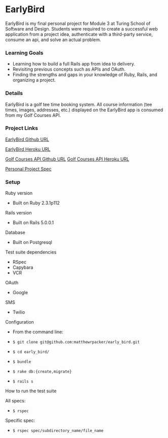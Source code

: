 # EarlyBird
EarlyBird is my final personal project for Module 3 at Turing School of Software and Design.  Students were required to create a successful web application from a project idea, authenticate with a third-party service, consume an api, and solve an actual problem.

### Learning Goals
- Learning how to build a full Rails app from idea to delivery.
- Revisiting previous concepts such as APIs and OAuth.
- Finding the strengths and gaps in your knowledge of Ruby, Rails, and organizing a project.

### Details
EarlyBird is a golf tee time booking system. All course information (tee times, images, addresses, etc.) displayed on the EarlyBird app is consumed from my Golf Courses API.

### Project Links
[EarlyBird Github URL](https://github.com/dtinianow/rails_engine)

[EarlyBird Heroku URL](https://early-bird-golf.herokuapp.com/)

[Golf Courses API Github URL](https://github.com/dtinianow/rails_engine)
[Golf Courses API Heroku URL](https://early-bird-golf.herokuapp.com)

[Personal Project Spec](https://github.com/turingschool/lesson_plans/blob/master/ruby_03-professional_rails_applications/self_directed_project.md)

### Setup

Ruby version
- Built on Ruby 2.3.1p112

Rails version
- Built on Rails 5.0.0.1

Database
- Built on Postgresql

Test suite dependencies
- RSpec
- Capybara
- VCR

OAuth
- Google

SMS
- Twilio

Configuration

- From the command line:

- `$ git clone git@github.com:matthewrpacker/early_bird.git`

- `$ cd early_bird/`

- `$ bundle`

- `$ rake db:{create,migrate}`

- `$ rails s`


How to run the test suite

All specs:
- `$ rspec`

Specific spec:
- `$ rspec spec/subdirectory_name/file_name`
